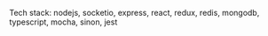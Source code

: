 Tech stack: nodejs, socketio, express, react, redux, redis, mongodb, typescript, mocha, sinon, jest 